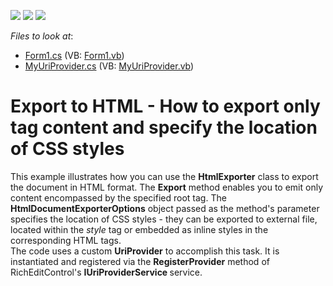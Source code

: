 <!-- default badges list -->
![](https://img.shields.io/endpoint?url=https://codecentral.devexpress.com/api/v1/VersionRange/128609193/10.2.3%2B)
[![](https://img.shields.io/badge/Open_in_DevExpress_Support_Center-FF7200?style=flat-square&logo=DevExpress&logoColor=white)](https://supportcenter.devexpress.com/ticket/details/E1726)
[![](https://img.shields.io/badge/📖_How_to_use_DevExpress_Examples-e9f6fc?style=flat-square)](https://docs.devexpress.com/GeneralInformation/403183)
<!-- default badges end -->
<!-- default file list -->
*Files to look at*:

* [Form1.cs](./CS/ExportOnlyBodyContent/Form1.cs) (VB: [Form1.vb](./VB/ExportOnlyBodyContent/Form1.vb))
* [MyUriProvider.cs](./CS/ExportOnlyBodyContent/MyUriProvider.cs) (VB: [MyUriProvider.vb](./VB/ExportOnlyBodyContent/MyUriProvider.vb))
<!-- default file list end -->
# Export to HTML - How to export only <BODY> tag content and specify the location of CSS styles


<p>This example illustrates how you can use the <strong>HtmlExporter</strong> class to export the document in HTML format. The <strong>Export</strong> method enables you to emit only content encompassed by the specified root tag. The <strong>HtmlDocumentExporterOptions</strong> object passed as the method's parameter specifies the location of CSS styles - they can be exported to external file, located within the <i>style</i> tag or embedded as inline styles in the corresponding HTML tags.<br />
The code uses a custom <strong>UriProvider</strong> to accomplish this task. It is instantiated and registered via the <strong>RegisterProvider</strong> method of RichEditControl's <strong>IUriProviderService</strong><strong> </strong>service.<br />
<br />
</p>

<br/>


